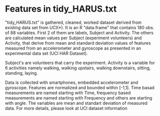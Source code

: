 Features in tidy_HARUS.txt
======================

"tidy_HARUS.txt" is gathered, cleaned, worked dataset derived from existing data set from UCI(*). It is an R "data.frame" that contains 180 obs. of  88
variables. First 2 of them are labels, Subject and Activity. The others are calculated  mean values per Subject (experiment volunteers) and
Activity, that derive from mean and standard deviation values of features
measured from an accelerometer and gyroscope as presented in an experimental
data set (UCI HAR Dataset).

Subject's are volunteers that carry the experiment. Activity is a variable for 6 activities namely walking, walking upstairs, walking downstairs, sitting, standing, laying. 

Data is collected with smartphones, embedded accelerometer and gyroscope. Features are normalized and bounded within [-1,1]. Time basad measurements are named starting with Time, frequency based measurements are named starting with Frequency and others are starting with angle. The variables are mean and standart deviation of measured data. For more details, please look at UCI dataset information
